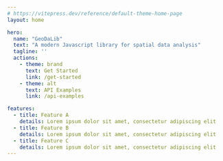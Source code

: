 ```yaml
---
# https://vitepress.dev/reference/default-theme-home-page
layout: home

hero:
  name: "GeoDaLib"
  text: "A modern Javascript library for spatial data analysis"
  tagline: '' 
  actions:
    - theme: brand
      text: Get Started
      link: /get-started
    - theme: alt
      text: API Examples
      link: /api-examples

features:
  - title: Feature A
    details: Lorem ipsum dolor sit amet, consectetur adipiscing elit
  - title: Feature B
    details: Lorem ipsum dolor sit amet, consectetur adipiscing elit
  - title: Feature C
    details: Lorem ipsum dolor sit amet, consectetur adipiscing elit
---
```


